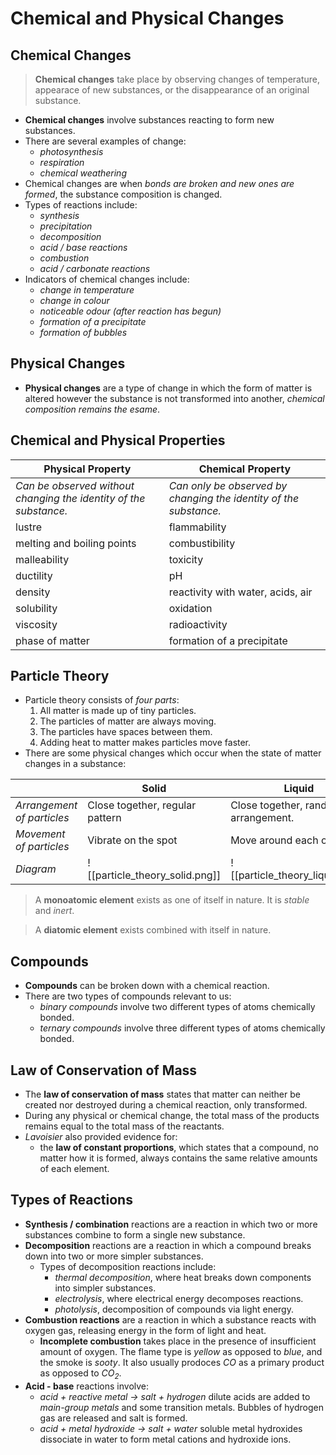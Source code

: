 # Chemical and Physical Changes
## Chemical Changes
> **Chemical changes** take place by observing changes of temperature, appearace of new substances, or the disappearance of an original substance.

- **Chemical changes** involve substances reacting to form new substances.
- There are several examples of change:
	- *photosynthesis*
	- *respiration*
	- *chemical weathering*
- Chemical changes are when *bonds are broken and new ones are formed*, the substance composition is changed.
- Types of reactions include:
	- *synthesis*
	- *precipitation*
	- *decomposition*
	- *acid / base reactions*
	- *combustion*
	- *acid / carbonate reactions*
- Indicators of chemical changes include:
	- *change in temperature*
	- *change in colour*
	- *noticeable odour (after  reaction has begun)*
	- *formation of a precipitate*
	- *formation of bubbles*

## Physical Changes
- **Physical changes** are a type of change in which the form of matter is altered however the substance is not transformed into another, *chemical composition remains the esame*.

## Chemical and Physical Properties
| Physical Property                                                 | Chemical Property                                                 |
| ----------------------------------------------------------------- | ----------------------------------------------------------------- |
| *Can be observed without changing the identity of the substance.* | *Can only be observed by changing the identity of the substance.* |
| lustre                                                            | flammability                                                      |
| melting and boiling points                                        | combustibility                                                    |
| malleability                                                      | toxicity                                                          |
| ductility                                                         | pH                                                                |
| density                                                           | reactivity with water, acids, air                                 |
| solubility                                                        | oxidation                                                         |
| viscosity                                                         | radioactivity                                                     |
| phase of matter                                                                  | formation of a precipitate                                                                  |

## Particle Theory
- Particle theory consists of *four parts*:
	1. All matter is made up of tiny particles.
	2. The particles of matter are always moving.
	3. The particles have spaces between them.
	4. Adding heat to matter makes particles move faster.
- There are some physical changes which occur when the state of matter changes in a substance:

|                            | Solid                                | Liquid                               | Gas                                  |
| -------------------------- | ------------------------------------ | ------------------------------------ | ------------------------------------ |
| *Arrangement of particles* | Close together, regular pattern      | Close together, random arrangement.  | Far apart, random arrangement.       |
| *Movement of particles*    | Vibrate on the spot                  | Move around each other.              | Move quickly in all directions.      |
| *Diagram*                  | ![[particle_theory_solid.png]] | ![[particle_theory_liquid.png]] | ![[particle_theory_gas.png]] |

> A **monoatomic element** exists as one of itself in nature. It is *stable* and *inert*.

> A **diatomic element** exists combined with itself in nature. 

## Compounds
- **Compounds** can be broken down with a chemical reaction.
- There are two types of compounds relevant to us:
	- *binary compounds* involve two different types of atoms chemically bonded.
	- *ternary compounds* involve three different types of atoms chemically bonded.

## Law of Conservation of Mass
- The **law of conservation of mass** states that matter can neither be created nor destroyed during a chemical reaction, only transformed.
- During any physical or chemical change, the total mass of the products remains equal to the total mass of the reactants.
- *Lavoisier* also provided evidence for:
	- the **law of constant proportions**, which states that a compound, no matter how it is formed, always contains the same relative amounts of each element.

## Types of Reactions
- **Synthesis / combination** reactions are a reaction in which two or more substances combine to form a single new substance.
- **Decomposition** reactions are a reaction in which a compound breaks  down into two or more simpler substances.
	- Types of decomposition reactions include:
		- *thermal decomposition*, where heat breaks down components into simpler substances.
		- *electrolysis*, where electrical energy decomposes reactions.
		- *photolysis*, decomposition of compounds via light energy.
- **Combustion reactions** are a reaction in which a substance reacts with oxygen gas, releasing energy in the form of light and heat.
	- **Incomplete combustion** takes place in the presence of insufficient amount of oxygen. The flame type is *yellow* as opposed to *blue*, and the smoke is *sooty*. It also usually prodoces *CO* as a primary product as opposed to *CO<sub>2</sub>*.
- **Acid - base** reactions involve:
	-  *acid + reactive metal -> salt + hydrogen* dilute acids are added to *main-group metals* and some transition metals. Bubbles of hydrogen gas are released and salt is formed.
	- *acid + metal hydroxide -> salt + water* soluble metal hydroxides dissociate in water to form metal cations and hydroxide ions.